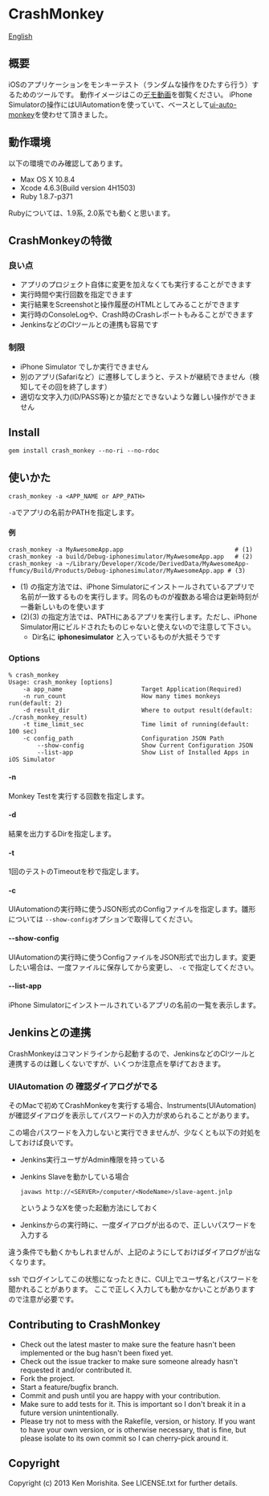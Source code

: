 CrashMonkey
===========

[English](README_en.md)

概要
----

iOSのアプリケーションをモンキーテスト（ランダムな操作をひたすら行う）するためのツールです。
動作イメージはこの[デモ動画](http://youtu.be/y5PZGVbLHtI)を御覧ください。
iPhone Simulatorの操作にはUIAutomationを使っていて、ベースとして[ui-auto-monkey](https://github.com/jonathanpenn/ui-auto-monkey)を使わせて頂きました。


動作環境
-------

以下の環境でのみ確認してあります。

* Max OS X 10.8.4
* Xcode 4.6.3(Build version 4H1503)
* Ruby 1.8.7-p371

Rubyについては、1.9系, 2.0系でも動くと思います。


CrashMonkeyの特徴
---------------

### 良い点

* アプリのプロジェクト自体に変更を加えなくても実行することができます
* 実行時間や実行回数を指定できます
* 実行結果をScreenshotと操作履歴のHTMLとしてみることができます
* 実行時のConsoleLogや、Crash時のCrashレポートもみることができます
* JenkinsなどのCIツールとの連携も容易です

### 制限

* iPhone Simulator でしか実行できません
* 別のアプリ(Safariなど）に遷移してしまうと、テストが継続できません（検知してその回を終了します）
* 適切な文字入力(ID/PASS等)とか猿だとできないような難しい操作ができません


Install
--------

```
gem install crash_monkey --no-ri --no-rdoc
```

使いかた
------

```
crash_monkey -a <APP_NAME or APP_PATH>
```

`-a`でアプリの名前かPATHを指定します。

#### 例

```
crash_monkey -a MyAwesomeApp.app                               # (1)
crash_monkey -a build/Debug-iphonesimulator/MyAwesomeApp.app   # (2)
crash_monkey -a ~/Library/Developer/Xcode/DerivedData/MyAwesomeApp-ffumcy/Build/Products/Debug-iphonesimulator/MyAwesomeApp.app # (3)
```

* (1) の指定方法では、iPhone Simulatorにインストールされているアプリで名前が一致するものを実行します。同名のものが複数ある場合は更新時刻が一番新しいものを使います
* (2)(3) の指定方法では、PATHにあるアプリを実行します。ただし、iPhone Simulator用にビルドされたものじゃないと使えないので注意して下さい。
	* Dir名に **iphonesimulator** と入っているものが大抵そうです




### Options

```
% crash_monkey
Usage: crash_monkey [options]
    -a app_name                      Target Application(Required)
    -n run_count                     How many times monkeys run(default: 2)
    -d result_dir                    Where to output result(default: ./crash_monkey_result)
    -t time_limit_sec                Time limit of running(default: 100 sec)
    -c config_path                   Configuration JSON Path
        --show-config                Show Current Configuration JSON
        --list-app                   Show List of Installed Apps in iOS Simulator
```


#### -n
Monkey Testを実行する回数を指定します。

#### -d
結果を出力するDirを指定します。

#### -t
1回のテストのTimeoutを秒で指定します。

#### -c
UIAutomationの実行時に使うJSON形式のConfigファイルを指定します。雛形については `--show-config`オプションで取得してください。

#### --show-config
UIAutomationの実行時に使うConfigファイルをJSON形式で出力します。変更したい場合は、一度ファイルに保存してから変更し、 `-c` で指定してください。

#### --list-app

iPhone Simulatorにインストールされているアプリの名前の一覧を表示します。

Jenkinsとの連携
--------------

CrashMonkeyはコマンドラインから起動するので、JenkinsなどのCIツールと連携するのは難しくないですが、いくつか注意点を挙げておきます。

### UIAutomation の 確認ダイアログがでる

そのMacで初めてCrashMonkeyを実行する場合、Instruments(UIAutomation)が確認ダイアログを表示してパスワードの入力が求められることがあります。

この場合パスワードを入力しないと実行できませんが、少なくとも以下の対処をしておけば良いです。

* Jenkins実行ユーザがAdmin権限を持っている
* Jenkins Slaveを動かしている場合

	```
	javaws http://<SERVER>/computer/<NodeName>/slave-agent.jnlp
	```
  というようなXを使った起動方法にしておく
* Jenkinsからの実行時に、一度ダイアログが出るので、正しいパスワードを入力する


違う条件でも動くかもしれませんが、上記のようにしておけばダイアログが出なくなります。

ssh でログインしてこの状態になったときに、CUI上でユーザ名とパスワードを聞かれることがあります。
ここで正しく入力しても動かなかいことがありますので注意が必要です。


Contributing to CrashMonkey
---------------------
 
* Check out the latest master to make sure the feature hasn't been implemented or the bug hasn't been fixed yet.
* Check out the issue tracker to make sure someone already hasn't requested it and/or contributed it.
* Fork the project.
* Start a feature/bugfix branch.
* Commit and push until you are happy with your contribution.
* Make sure to add tests for it. This is important so I don't break it in a future version unintentionally.
* Please try not to mess with the Rakefile, version, or history. If you want to have your own version, or is otherwise necessary, that is fine, but please isolate to its own commit so I can cherry-pick around it.

Copyright
----------

Copyright (c) 2013 Ken Morishita. See LICENSE.txt for
further details.

